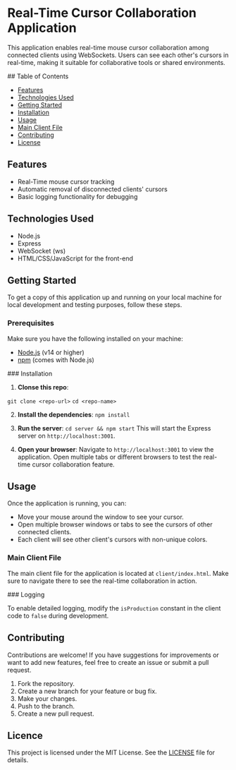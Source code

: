 # Real-Time Cursor Collaboration Application

This application enables real-time mouse cursor collaboration among connected clients using WebSockets. Users can see each other's cursors in real-time, making it suitable for collaborative tools or shared environments.

## Table of Contents

- [Features](#features)
- [Technologies Used](#technologies-used)
- [Getting Started](#getting-started)
- [Installation](#installation)
- [Usage](#Usage)
- [Main Client File](#main-client-file)
- [Contributing](#contributing)
- [License](#license)

## Features

- Real-Time mouse cursor tracking
- Automatic removal of disconnected clients' cursors
- Basic logging functionality for debugging

## Technologies Used

- Node.js
- Express
- WebSocket (ws)
- HTML/CSS/JavaScript for the front-end

## Getting Started

To get a copy of this application up and running on your local machine for local development and testing purposes, follow these steps.

### Prerequisites

Make sure you have the following installed on your machine:

- [Node.js](https://nodejs.org/en/) (v14 or higher)
- [npm](https://www.npmjs.com/) (comes with Node.js)

### Installation

1. **Clonse this repo**:

`git clone <repo-url>`
`cd <repo-name>`

2. **Install the dependencies**:
   `npm install`

3. **Run the server**:
   `cd server && npm start`
   This will start the Express server on `http://localhost:3001`.

4. **Open your browser**:
   Navigate to `http://localhost:3001` to view the application. Open multiple tabs or different browsers to test the real-time cursor collaboration feature.

## Usage

Once the application is running, you can:

- Move your mouse around the window to see your cursor.
- Open multiple browser windows or tabs to see the cursors of other connected clients.
- Each client will see other client's cursors with non-unique colors.

### Main Client File

The main client file for the application is located at `client/index.html`. Make sure to navigate there to see the real-time collaboration in action.

### Logging

To enable detailed logging, modify the `isProduction` constant in the client code to `false` during development.

## Contributing

Contributions are welcome! If you have suggestions for improvements or want to add new features, feel free to create an issue or submit a pull request.

1. Fork the repository.
2. Create a new branch for your feature or bug fix.
3. Make your changes.
4. Push to the branch.
5. Create a new pull request.

## Licence

This project is licensed under the MIT License. See the [LICENSE](LICENSE) file for details.
